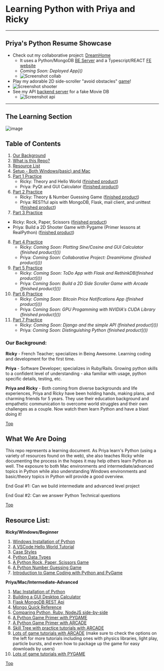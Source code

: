 # Learning Python with Priya and Ricky
-----
## Priya's Python Resume Showcase
- Check out my collaborative project: [DreamHome](https://github.com/Dream-Home-PEABOT)
  - It uses a Python/MongoDB [BE Server](https://github.com/Dream-Home-PEABOT/BEE_DreamHome) and a Typescript/REACT [FE website](https://github.com/Dream-Home-PEABOT/FEE_DreamHome)
  - _Coming Soon: Deployed App]()_
  - ![Screenshot collab]()
-  Play my adorable 2D side-scroller "avoid obstacles" [game](https://github.com/priyapower/shooter_game)!
  - ![Screenshot shooter]()
- See my API [backend server](https://github.com/priyapower/practice-api-movies) for a fake Movie DB
  - ![Screenshot api]()

-----
## The Learning Section
![image](https://i.pinimg.com/originals/24/97/b4/2497b48e8f9778fb8463c525e14794f9.gif)

## Table of Contents
1. [Our Background](#our-background)
2. [What is this Repo?](#what-we-are-doing)
3. [Resource List](#resource-list)
4. [Setup - Both Windows(basic) and Mac](lessons/1setup.md)
5. [Part 1 Practice](lessons/2part_1.md)
    - Ricky: Theory and Hello World ([finished product](https://github.com/rckpwr/hello_world_python))
    - Priya: PyQt and GUI Calculator ([finished product](https://github.com/priyapower/python_gui_calculator))
6. [Part 2 Practice](lessons/3part_2.md)
    - Ricky: Theory & Number Guessing Game ([finished product](https://github.com/rckpwr/number_guesser))
    - Priya: RESTful apis with MongoDB, Flask, mail client, and unittest ([finished product](https://github.com/priyapower/practice-api-movies))
7. [Part 3 Practice](lessons/4part_3.md)
  - Ricky: Rock, Paper, Scissors ([finished product](https://github.com/rckpwr/rock_paper_scissors))
  - Priya: Build a 2D Shooter Game with Pygame (Primer lessons at RealPython) ([finished product](https://github.com/priyapower/shooter_game))
8. [Part 4 Practice](lessons/5part_4.md)
    - Ricky: _Coming Soon: Plotting Sine/Cosine and GUI Calculator (finished product]())_
    - Priya: _Coming Soon: Collaborative Project: DreamHome (finished product]())_
9. [Part 5 Practice](lessons/6part_5.md)
    - Ricky: _Coming Soon: ToDo App with Flask and RethinkDB(finished product]())_
    - Priya: _Coming Soon: Build a 2D Side Scroller Game with Arcade (finished product]())_
10. [Part 6 Practice](lessons/7part_6.md)
    - Ricky: _Coming Soon: Bitcoin Price Notifications App (finished product]())_
    - Priya: _Coming Soon: GPU Progamming with NVIDIA's CUDA Library (finished product]())_
11. [Part 7 Practice](lessons/8part_7.md)
    - Ricky: _Coming Soon: Django and the simple API (finished product]())_
    - Priya: _Coming Soon: Distinguishing Python (finished product]())_

### Our Background:
**Ricky** - French Teacher; specializes in Being Awesome. Learning coding and development for the first time.

**Priya** - Software Developer; specializes in Ruby/Rails. Growing python skills to a confident level of understanding - aka familiar with usage, python specific details, testing, etc.

**Priya and Ricky** - Both coming from diverse backgrounds and life experiences, Priya and Ricky have been holding hands, making plans, and charming friends for 5 years. They use their education background and empathetic communication to overcome world struggles and their own challenges as a couple. Now watch them learn Python and have a blast doing it!

[Top](#table-of-contents)

## What We Are Doing
This repo represents a learning document. As Priya learn's Python (using a variety of resources found on the web), she also teaches Ricky while documenting the process in the hopes it may help others learn Python as well. The exposure to both Mac environments and intermediate/advanced topics in Python while also understanding Windows environments and basic/theory topics in Python will provide a good overview.

End Goal #1: Can we build intermediate and advanced level project

End Goal #2: Can we answer Python Technical questions

[Top](#table-of-contents)

## Resource List:

**Ricky/Windows/Beginner**

1. [Windows Installation of Python](https://docs.microsoft.com/en-us/windows/python/beginners)
1. [A VSCode Hello World Tutorial](https://code.visualstudio.com/docs/python/python-tutorial#_start-vs-code-in-a-project-workspace-folder)
1. [Case Styles](https://medium.com/better-programming/string-case-styles-camel-pascal-snake-and-kebab-case-981407998841)
1. [Python Data Types](https://www.w3schools.com/python/python_datatypes.asp)
1. [A Python Rock, Paper, Scissors Game](https://thehelloworldprogram.com/python/python-game-rock-paper-scissors/)
1. [A Python Number Guessing Game](https://www.geeksforgeeks.org/number-guessing-game-in-python/)
1. [Introduction to Game Coding with Python and PyGame](https://docs.microsoft.com/en-us/windows/python/beginners#create-a-simple-game-with-pygame)

**Priya/Mac/Intermediate-Advanced**

1. [Mac Installation of Python](https://docs.python-guide.org/starting/install3/osx/)
1. [Building a GUI Desktop Calculator](https://realpython.com/python-pyqt-gui-calculator/)
1. [Flask MongoDB REST Api](https://dev.to/paurakhsharma/flask-rest-api-part-0-setup-basic-crud-api-4650)
1. [Mongo Quick Reference](https://docs.mongodb.com/manual/reference/mongo-shell/)
1. [Comparing Python, Ruby, NodeJS side-by-side](https://hyperpolyglot.org/scripting)
1. [A Python Game Primer with PYGAME](https://realpython.com/pygame-a-primer/)
1. [A Python Game Primer with ARCADE](https://realpython.com/arcade-python-game-framework/)
1. [Skill Tree with practice tutorials with ARCADE](https://arcade.academy/get_started.html#arcade-skill-tree)
1. [Lots of game tutorials with ARCADE](https://arcade.academy/examples/platform_tutorial/index.html) (make sure to check the options on the left for more tutorials including ones with physics libraries, light play, particle bursts, and even how to package up the game for easy downloads by users)
1. [Lots of game tutorials with PYGAME](http://inventwithpython.com/pygame/)


[Top](#table-of-contents)
